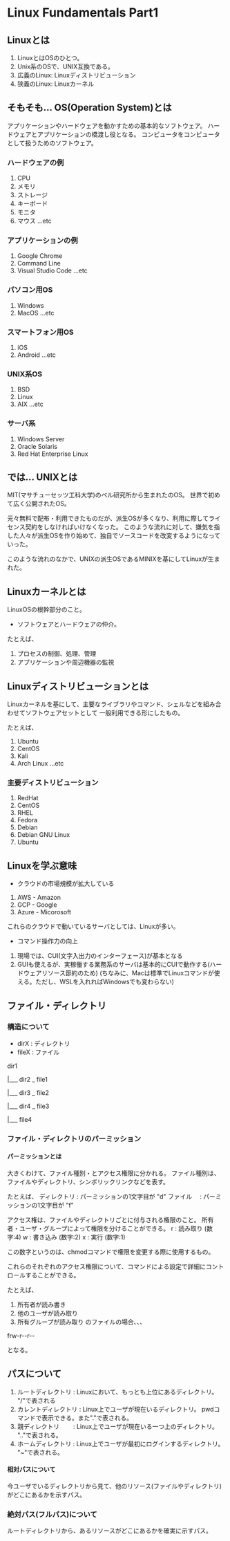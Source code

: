 # Linux Fundamentals Part1

## Linuxとは
1. LinuxとはOSのひとつ。
2. Unix系のOSで、UNIX互換である。
3. 広義のLinux: Linuxディストリビューション 
4. 狭義のLinux: Linuxカーネル


## そもそも... OS(Operation System)とは
アプリケーションやハードウェアを動かすための基本的なソフトウェア。
ハードウェアとアプリケーションの橋渡し役となる。
コンピュータをコンピュータとして扱うためのソフトウェア。


### ハードウェアの例
1. CPU
2. メモリ
3. ストレージ
4. キーボード
5. モニタ
6. マウス
...etc


### アプリケーションの例
1. Google Chrome
2. Command Line
3. Visual Studio Code
...etc


### パソコン用OS
1. Windows
2. MacOS
...etc


### スマートフォン用OS
1. iOS
2. Android
...etc


### UNIX系OS
1. BSD
2. Linux
3. AIX
...etc


### サーバ系
1. Windows Server
2. Oracle Solaris
3. Red Hat Enterprise Linux


## では... UNIXとは
MIT(マサチューセッツ工科大学)のベル研究所から生まれたのOS。
世界で初めて広く公開されたOS。

元々無料で配布・利用できたものだが、派生OSが多くなり、利用に際してライセンス契約をしなければいけなくなった。
このような流れに対して、嫌気を指した人々が派生OSを作り始めて、独自でソースコードを改変するようになっていった。

このような流れのなかで、UNIXの派生OSであるMINIXを基にしてLinuxが生まれた。


## Linuxカーネルとは
LinuxOSの根幹部分のこと。
- ソフトウェアとハードウェアの仲介。

たとえば、
1. プロセスの制御、処理、管理
2. アプリケーションや周辺機器の監視

## Linuxディストリビューションとは
Linuxカーネルを基にして、主要なライブラリやコマンド、シェルなどを組み合わせてソフトウェアセットとして
一般利用できる形にしたもの。

たとえば、
1. Ubuntu
2. CentOS
3. Kali
4. Arch Linux
...etc


### 主要ディストリビューション
1. RedHat
  1. CentOS
  2. RHEL
  3. Fedora
2. Debian
  1. Debian GNU Linux
  2. Ubuntu


## Linuxを学ぶ意味
- クラウドの市場規模が拡大している
1. AWS - Amazon
2. GCP - Google
3. Azure - Micorosoft

これらのクラウドで動いているサーバとしては、Linuxが多い。

- コマンド操作力の向上
1. 現場では、CUI(文字入出力のインターフェース)が基本となる
2. GUIも使えるが、実稼働する業務系のサーバは基本的にCUIで動作する(ハードウェアリソース節約のため)
(ちなみに、Macは標準でLinuxコマンドが使える。ただし、WSLを入れればWindowsでも変わらない)



## ファイル・ディレクトリ
### 構造について

- dirX  : ディレクトリ
- fileX : ファイル

dir1

|___ dir2 _ file1

|___ dir3 _ file2

|___ dir4 _ file3

|___ file4


### ファイル・ディレクトリのパーミッション
#### パーミッションとは
大きくわけて、ファイル種別・とアクセス権限に分かれる。
ファイル種別は、ファイルやディレクトリ、シンボリックリンクなどを表す。

たとえば、
ディレクトリ : パーミッションの1文字目が "d"
ファイル   　: パーミッションの1文字目が "f"


アクセス権は、ファイルやディレクトリごとに付与される権限のこと。
所有者・ユーザ・グループによって権限を分けることができる。
r : 読み取り (数字:4)
w : 書き込み (数字:2)
x : 実行     (数字:1)

この数字というのは、chmodコマンドで権限を変更する際に使用するもの。

これらのそれぞれのアクセス権限について、コマンドによる設定で詳細にコントロールすることができる。

たとえば、
1. 所有者が読み書き
2. 他のユーザが読み取り
3. 所有グループが読み取り
のファイルの場合、、、

frw-r--r--

となる。


## パスについて
1. ルートディレクトリ   : Linuxにおいて、もっとも上位にあるディレクトリ。 "/"で表される
2. カレントディレクトリ : Linux上でユーザが現在いるディレクトリ。 pwdコマンドで表示できる。また"."で表される。
3. 親ディレクトリ　　   : Linux上でユーザが現在いる一つ上のディレクトリ。 ".."で表される。
4. ホームディレクトリ   : Linux上でユーザが最初にログインするディレクトリ。 "~"で表される。

#### 相対パスについて
今ユーザでいるディレクトリから見て、他のリソース(ファイルやディレクトリ)がどこにあるかを示すパス。

### 絶対パス(フルパス)について
ルートディレクトリから、あるリソースがどこにあるかを確実に示すパス。

